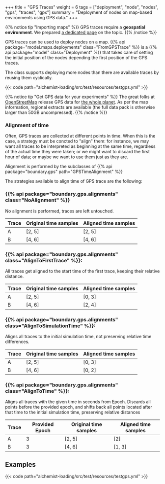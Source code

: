 +++
title = "GPS Traces"
weight = 6
tags = ["deployment", "node", "nodes", "gps", "traces", "gpx"]
summary = "Deployment of nodes on map-based environments using GPS data."
+++

{{% notice tip "Importing maps" %}}
GPS traces require a **geospatial environment**. We prepared [a dedicated page](../../environment/maps) on the topic.
{{% /notice  %}}

GPS traces can be used to deploy nodes on a map.
{{% api package="model.maps.deployments" class="FromGPSTrace" %}}
is a {{% api package="model" class="Deployment" %}}
that takes care of setting the initial position of the nodes depending the first position of the GPS traces.

The class supports deploying more nodes than there are available traces by reusing them cyclically.

{{< code path="alchemist-loading/src/test/resources/testgps.yml" >}}

{{% notice tip "Get GPS data for your experiments" %}}
The great folks at [OpenStreetMap](https://openstreetmap.org) release GPS data for
[the whole planet](https://planet.openstreetmap.org/gps/).
As per the map information,
regional extracts
are available
(the full data pack is otherwise larger than 50GB uncompressed).
{{% /notice %}}

### Alignment of time

Often, GPS traces are collected at different points in time.
When this is the case, a strategy must be concted to "align" them:
for instance, we may want all traces to be interpreted as beginning at the same time,
regardless of the actual time they were taken;
or we might want to discard the first hour of data;
or maybe we want to use them just as they are.

Alignment is performed by the subclasses of
{{% api package="boundary.gps" path="GPSTimeAlignment" %}}

The strategies available to align time of GPS trace are the following:

### {{% api package="boundary.gps.alignments" class="NoAlignment" %}}

No alignment is performed, traces are left untouched.

| Trace | Original time samples | Aligned time samples |
|-------|-----------------------|----------------------|
| A     | [2, 5]                | [2, 5]               |
| B     | [4, 6]                | [4, 6]               |

### {{% api package="boundary.gps.alignments" class="AlignToFirstTrace" %}}:

All traces get aligned to the start time of the first trace,
keeping their relative distance.

| Trace | Original time samples | Aligned time samples |
|-------|-----------------------|----------------------|
| A     | [2, 5]                | [0, 3]               |
| B     | [4, 6]                | [2, 4]               |

### {{% api package="boundary.gps.alignments" class="AlignToSimulationTime" %}}:

Aligns all traces to the initial simulation time,
not preserving relative time differences.

| Trace | Original time samples | Aligned time samples |
|-------|-----------------------|----------------------|
| A     | [2, 5]                | [0, 3]               |
| B     | [4, 6]                | [0, 2]               |

### {{% api package="boundary.gps.alignments" class="AlignToTime" %}}:

Aligns all traces with the given time in seconds from Epoch.
Discards all points before the provided epoch,
and shifts back all points located after that time to the initial
simulation time, preserving relative distances

| Trace | Provided Epoch | Original time samples | Aligned time samples |
|-------|----------------|-----------------------|----------------------|
| A     | 3              | [2, 5]                | [2]                  |
| B     | 3              | [4, 6]                | [1, 3]               |

## Examples

{{< code path="alchemist-loading/src/test/resources/testgps.yml" >}}
